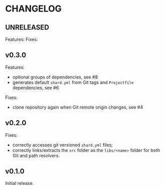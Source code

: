 # CHANGELOG

## UNRELEASED

Features:
Fixes:

## v0.3.0

Features:

- optional groups of dependencies, see #8
- generates default `shard.yml` from Git tags and `Projectfile` dependencies, see #6

Fixes:

- clone repository again when Git remote origin changes, see #4

## v0.2.0

Fixes:

- correctly accesses git versioned `shard.yml` files;
- correctly links/extracts the `src` folder as the `libs/<name>` folder for both
  Git and path resolvers.

## v0.1.0

Initial release.
